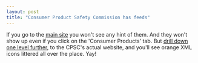 ```yaml
---
layout: post
title: "Consumer Product Safety Commission has feeds"
---
```




<p>If you go to the <a href="http://www.recalls.gov/">main site</a> you won't see any hint of them. And they won't show up even if you click on the 'Consumer Products' tab. But <a href="http://www.cpsc.gov/cpscpub/prerel/prerel.html">drill down one level further</a>, to the CPSC's actual website, and you'll see orange XML icons littered all over the place. Yay!</p>



